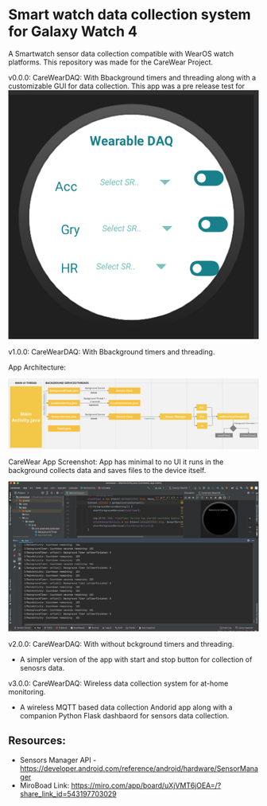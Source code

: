# Smart watch data collection system for Galaxy Watch 4

A Smartwatch sensor data collection compatible with WearOS watch platforms. This repository was made for the CareWear Project.


v0.0.0: CareWearDAQ: With Bbackground timers and threading along with a customizable GUI for data collection.
This app was a pre release test for 
![alt text](https://github.com/wearablebiosensing/SmartWatch-DataCollection-system/blob/main/V0/appscreenshot.png)


v1.0.0: CareWearDAQ: With Bbackground timers and threading.

App Architecture:

![alt text](https://github.com/wearablebiosensing/SmartWatch-DataCollection-system/blob/main/V1/carewear_apparch.png)

CareWear App Screenshot:
App has minimal to no UI it runs in the background collects data and saves files to the device itself.

![alt text](https://github.com/wearablebiosensing/SmartWatch-DataCollection-system/blob/main/V1/carewear_app.png)

v2.0.0: CareWearDAQ: With without bckground timers and threading.

- A simpler version of the app with start and stop button for collection of senosrs data.

v3.0.0: CareWearDAQ: Wireless data collection system for at-home monitoring.

- A wireless MQTT based data collection Andorid app along with a companion Python Flask dashbaord for sensors data collection.

## Resources:

- Sensors Manager API - https://developer.android.com/reference/android/hardware/SensorManager
- MiroBoad Link: https://miro.com/app/board/uXjVMT6jOEA=/?share_link_id=543197703029